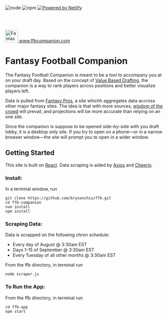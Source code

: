 <img src="https://img.shields.io/badge/node-v12.18.0-bgrightreen.svg?style=flat-square" alt="node" /> <img src="https://img.shields.io/badge/npm-v6.14.4-red.svg?style=flat-square" alt="npm" />
<a href="https://www.netlify.com" target="_blank">
<img src="https://img.shields.io/badge/Powered_by-Netlify-teal?style=flat-square" alt="Powered by Netlify">
</a>
 
<br />

<br />

<a href="https://www.ffbcompanion.com" target="_blank"><img src="https://www.ffbcompanion.com/android-chrome-512x512.png" alt="Fantasy Football Companion" height="40" width="40" /> www.ffbcompanion.com</a>

# Fantasy Football Companion
The Fantasy Football Companion is meant to be a tool to accompany you at on your draft day.  Based on the concept of <a href="https://www.footballguys.com/article/2019-value-based-drafting" target="_blank">Value Based Drafting</a>, the companion is a way to rank players across positions and better visualize players left.

Data is pulled from <a href="https://www.fantasypros.com/nfl/projections/qb.php?week=draft" target="_blank">Fantasy Pros</a>, a site whichh aggregates data accross other major fantasy sites. The idea is that with more sources, <a href="https://en.wikipedia.org/wiki/Wisdom_of_the_crowd" target="_blank">wisdom of the crowd</a> will prevail, and projections will be more accurate than relying on an one site.

Since the companion is suppose to be opened side-by-side with you draft lobby, it is a desktop only site.  If you try to open on a phone&mdash;or in a narrow browser window&mdash;the site will prompt you to open in a wider window.

## Getting Started
This site is built on <a href="https://react.dev" target="_blank">React</a>.  Data scraping is aided by <a href="https://www.npmjs.com/package/axios" target="_blank">Axios</a> and <a href="https://www.npmjs.com/package/cheerio" target="_blank">Cheerio</a>.

### Install:
In a terminal window, run

    git clone https://github.com/brysonchiu/ffb.git
    cd ffb-companion
    nvm install
    npm install

### Scraping Data:
Data is scrapped on the following chron schedule:
- Every day of August @ 3:30am EST
- Days 1-15 of September @ 3:30am EST
- Every Tuesday of all other months @ 3:30am EST

From the ffb directory, in terminal run

    node scraper.js


### To Run the App:
From the ffb directory, in terminal run

    cd ffb-app
    npm start

